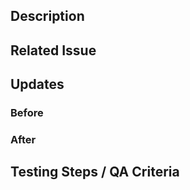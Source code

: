 ## Description

<!-- Describe what this code changes and why you chose this approach. -->

## Related Issue

<!-- Closes issue [issue number from the issue tracking system](issue url) -->

## Updates

### Before

<!-- If UI feature, take and provide screenshots and short descriptions -->

### After

<!-- If UI feature, take and provide screenshots and short descriptions -->

## Testing Steps / QA Criteria

<!-- Provide steps the other cohort members and mentors need to follow to properly test your additions.

For example:
1. Checkout the branch NZ-issue-short-name, run npm start in the client
2. Log into the app and ...
3. Open the inspector and click this button.
4. You will see ....
etc.
-->
